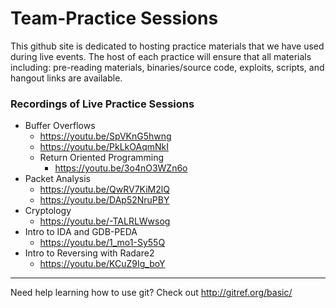 # Team-Practice Sessions

This github site is dedicated to hosting practice materials that we have used during live events. The host of each practice will
ensure that all materials including: pre-reading materials, binaries/source code, exploits, scripts, and hangout links are
available.


### Recordings of Live Practice Sessions
* Buffer Overflows
  * https://youtu.be/SpVKnG5hwng
  * https://youtu.be/PkLkOAqmNkI
  * Return Oriented Programming
    * https://youtu.be/3o4nO3WZn6o
* Packet Analysis
  * https://youtu.be/QwRV7KiM2lQ
  * https://youtu.be/DAp52NruPBY
* Cryptology
  * https://youtu.be/-TALRLWwsog
* Intro to IDA and GDB-PEDA
  * https://youtu.be/1_mo1-Sy55Q
* Intro to Reversing with Radare2
  * https://youtu.be/KCuZ9Ig_boY

----
Need help learning how to use git? Check out http://gitref.org/basic/
